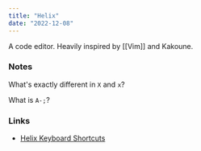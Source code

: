 ```yaml
---
title: "Helix"
date: "2022-12-08"
---
```


A code editor. Heavily inspired by [[Vim]] and Kakoune.

### Notes
What's exactly different in `X` and `x`?

What is `A-;`?

### Links
- [Helix Keyboard Shortcuts](https://cheatography.com/hiddenmonkey/cheat-sheets/helix/)